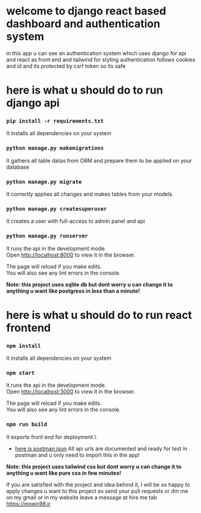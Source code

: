 # welcome to django react based dashboard and authentication system

in this app u can see an authentication system which uses django for api and react as front end and tailwind for styling
authentication follows cookies and id and its protected by csrf token so its safe

# here is what u should do to run django api 

### `pip install -r requirements.txt`

It installs all dependencies on your system

### `python manage.py makemigrations`

It gathers all table datas from ORM and prepare them to be applied on your database

### `python manage.py migrate`

It correctly applies all changes and makes tables from your models.

### `python manage.py createsuperuser`
It creates a user with full-access to admin panel and api

### `python manage.py runserver`

It runs the api in the development mode.\
Open [http://localhost:8000](http://localhost:8000) to view it in the browser.

The page will reload if you make edits.\
You will also see any lint errors in the console.


**Note: this project uses sqlite db but dont worry u can change it to anything u want like postgress in less than a minute!**

# here is what u should do to run react frontend 

### `npm install`

It installs all dependencies on your system

### `npm start`

It runs the api in the development mode.\
Open [http://localhost:3000](http://localhost:3000) to view it in the browser.

The page will reload if you make edits.\
You will also see any lint errors in the console.

### `npm run build`

It exports front end for deployment.\

* [here is postman json](https://www.git-tower.com/learn/ebook) All api urls are documented and ready for test in postman and u only need to import this in the app!

**Note: this project uses tailwind css but dont worry u can change it to anything u want like pure css in few minutes!**

If you are satisfied with the project and idea behind it, I will be so happy to apply changes u want to this project so send your pull requests or dm me on my gmail or in my website leave a message at hire me tab https://moein98.ir

